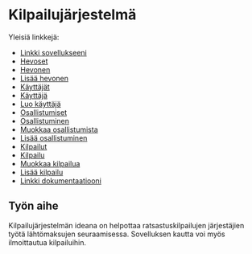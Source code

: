 # Kilpailujärjestelmä

Yleisiä linkkejä:

* [Linkki sovellukseeni](https://elinalas.users.cs.helsinki.fi/kilpailujarjestelma)
* [Hevoset](https://elinalas.users.cs.helsinki.fi/kilpailujarjestelma/hevoset)
* [Hevonen](https://elinalas.users.cs.helsinki.fi/kilpailujarjestelma/hevonen)
* [Lisää hevonen](https://elinalas.users.cs.helsinki.fi/kilpailujarjestelma/lisaa_hevonen)
* [Käyttäjät](https://elinalas.users.cs.helsinki.fi/kilpailujarjestelma/kayttajat)
* [Käyttäjä](https://elinalas.users.cs.helsinki.fi/kilpailujarjestelma/kayttaja)
* [Luo käyttäjä](https://elinalas.users.cs.helsinki.fi/kilpailujarjestelma/luo_kayttaja)
* [Osallistumiset](https://elinalas.users.cs.helsinki.fi/kilpailujarjestelma/osallistumiset)
* [Osallistuminen](https://elinalas.users.cs.helsinki.fi/kilpailujarjestelma/osallistuminen)
* [Muokkaa osallistumista](https://elinalas.users.cs.helsinki.fi/kilpailujarjestelma/muokkaa_osallistuminen)
* [Lisää osallistuminen](https://elinalas.users.cs.helsinki.fi/kilpailujarjestelma/lisaa_osallistuminen)
* [Kilpailut](https://elinalas.users.cs.helsinki.fi/kilpailujarjestelma/kilpailut)
* [Kilpailu](https://elinalas.users.cs.helsinki.fi/kilpailujarjestelma/kilpailu)
* [Muokkaa kilpailua](https://elinalas.users.cs.helsinki.fi/kilpailujarjestelma/muokkaa_kilpailu)
* [Lisää kilpailu](https://elinalas.users.cs.helsinki.fi/kilpailujarjestelma/lisaa_kilpailu)
* [Linkki dokumentaatiooni](https://github.com/elinalas/Tsoha-Bootstrap/blob/master/doc/dokumentaatio.pdf)

## Työn aihe

Kilpailujärjestelmän ideana on helpottaa ratsastuskilpailujen järjestäjien työtä lähtömaksujen seuraamisessa. Sovelluksen kautta voi myös ilmoittautua kilpailuihin.
